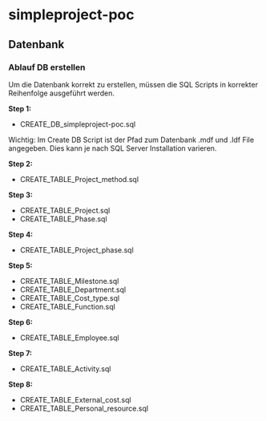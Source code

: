 # simpleproject-poc

## Datenbank

### Ablauf DB erstellen

Um die Datenbank korrekt zu erstellen, müssen die SQL Scripts in korrekter Reihenfolge ausgeführt werden.

**Step 1:**
* CREATE_DB_simpleproject-poc.sql

Wichtig: Im Create DB Script ist der Pfad zum Datenbank .mdf und .ldf File angegeben. Dies kann je nach SQL Server Installation varieren.

**Step 2:**
* CREATE_TABLE_Project_method.sql

**Step 3:**
* CREATE_TABLE_Project.sql
* CREATE_TABLE_Phase.sql

**Step 4:**
* CREATE_TABLE_Project_phase.sql

**Step 5:**
* CREATE_TABLE_Milestone.sql
* CREATE_TABLE_Department.sql
* CREATE_TABLE_Cost_type.sql
* CREATE_TABLE_Function.sql

**Step 6:**
* CREATE_TABLE_Employee.sql

**Step 7:**
* CREATE_TABLE_Activity.sql

**Step 8:**
* CREATE_TABLE_External_cost.sql
* CREATE_TABLE_Personal_resource.sql